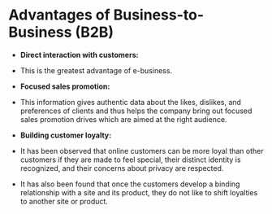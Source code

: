 # Advantages of Business-to-Business (B2B)

- **Direct interaction with customers:**
- This is the greatest advantage of e-business.

- **Focused sales promotion:**
- This information gives authentic data about the likes, dislikes, and preferences of clients and thus helps the company bring out focused sales promotion drives which are aimed at the right audience.

- **Building customer loyalty:**
- It has been observed that online customers can be more loyal than other customers if they are made to feel special, their distinct identity is recognized, and their concerns about privacy are respected.
- It has also been found that once the customers develop a binding relationship with a site and its product, they do not like to shift loyalties to another site or product.